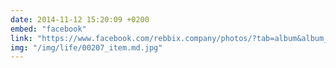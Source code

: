 ```yaml
---
date: 2014-11-12 15:20:09 +0200
embed: "facebook"
link: "https://www.facebook.com/rebbix.company/photos/?tab=album&album_id=381566561968628"
img: "/img/life/00207_item.md.jpg"
---
```

